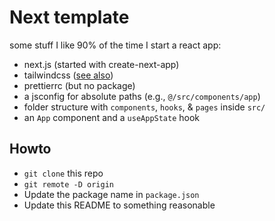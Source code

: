 # Next template

some stuff I like 90% of the time I start a react app:

- next.js (started with create-next-app)
- tailwindcss ([see also](https://tailwindcss.com/docs/guides/nextjs))
- prettierrc (but no package)
- a jsconfig for absolute paths (e.g., `@/src/components/app`)
- folder structure with `components`, `hooks`, & `pages` inside `src/`
- an `App` component and a `useAppState` hook

## Howto

- `git clone` this repo
- `git remote -D origin`
- Update the package name in `package.json`
- Update this README to something reasonable
